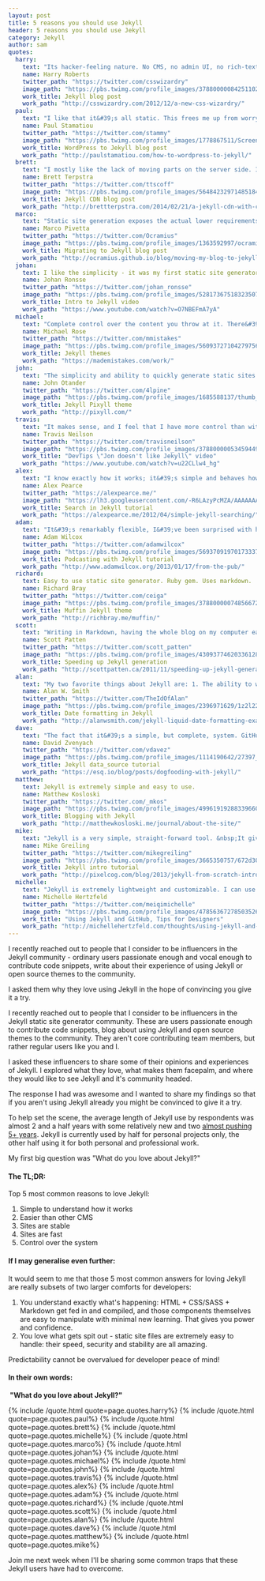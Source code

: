 ```yaml
---
layout: post
title: 5 reasons you should use Jekyll
header: 5 reasons you should use Jekyll
category: Jekyll
author: sam
quotes:
  harry:
    text: "Its hacker-feeling nature. No CMS, no admin UI, no rich-text editor, no databases, etc. It just feels like a truly cheap-and-cheerful (whilst actually being very rich in features) way for a technical person to get a site up and running. It feels a lot &lsquo;closer to home&rsquo; by cutting out all the overhead that comes with a more traditional CMS and/or blogging platform. It&rsquo;s by developers, for developers."
    name: Harry Roberts
    twitter_path: "https://twitter.com/csswizardry"
    image_path: "https://pbs.twimg.com/profile_images/378800000842511021/741a0a2593ea55bbd6238f8705c7074f_400x400.jpeg"
    work_title: Jekyll blog post
    work_path: "http://csswizardry.com/2012/12/a-new-css-wizardry/"
  paul:
    text: "I like that it&#39;s all static. This frees me up from worrying about making sure I have regular non-corrupt database backups or making sure my CMS was patched of all new security vulnerabilities. Now I just host on Amazon S3 with Cloudfront and have no worries about security or performance."
    name: Paul Stamatiou
    twitter_path: "https://twitter.com/stammy"
    image_path: "https://pbs.twimg.com/profile_images/1778867511/Screen_Shot_2012-01-24_at_2.03.52_PM_400x400.png"
    work_title: WordPress to Jekyll blog post
    work_path: "http://paulstamatiou.com/how-to-wordpress-to-jekyll/"
  brett:
    text: "I mostly like the lack of moving parts on the server side. I&#39;ve spent an excessive amount of time replicating standard blogging workflows for my Jekyll setup, so in my case it&#39;s definitely not about convenience. But my site (http://brettterpstra.com) is fast and holds up well under heavy traffic."
    name: Brett Terpstra
    twitter_path: "https://twitter.com/ttscoff"
    image_path: "https://pbs.twimg.com/profile_images/564842329714851840/qqDLuEwd_400x400.jpeg"
    work_title: Jekyll CDN blog post
    work_path: "http://brettterpstra.com/2014/02/21/a-jekyll-cdn-with-cloudfront/"
  marco:
    text: "Static site generation exposes the actual lower requirements of some websites: we&#39;re so obsessed with new features in websites that we miss the point of simpler use-cases."
    name: Marco Pivetta
    twitter_path: "https://twitter.com/Ocramius"
    image_path: "https://pbs.twimg.com/profile_images/1363592997/ocramius-aethril-marco-pivetta-1_400x400.png"
    work_title: Migrating to Jekyll blog post
    work_path: "http://ocramius.github.io/blog/moving-my-blog-to-jekyll/"
  johan:
    text: I like the simplicity - it was my first static site generator so knowing this kind of thing existed was a relief from either classic CMS systems or using PHP includes.
    name: Johan Ronsse
    twitter_path: "https://twitter.com/johan_ronsse"
    image_path: "https://pbs.twimg.com/profile_images/528173675183235075/COCkQ3PO_400x400.jpeg"
    work_title: Intro to Jekyll video
    work_path: "https://www.youtube.com/watch?v=O7NBEFmA7yA"
  michael:
    text: "Complete control over the content you throw at it. There&#39;s no mystery to what&#39;s going on and it&#39;s easy to understand if you have a basic knowledge of how web pages are built."
    name: Michael Rose
    twitter_path: "https://twitter.com/mmistakes"
    image_path: "https://pbs.twimg.com/profile_images/560937271042797568/m5VndD_B.jpeg"
    work_title: Jekyll themes
    work_path: "https://mademistakes.com/work/"
  john:
    text: "The simplicity and ability to quickly generate static sites. I greatly enjoy the ability to use includes in order to share common components like navigation, footers, etc. Same goes for multiple layout support. CLI support is also key."
    name: John Otander
    twitter_path: "https://twitter.com/4lpine"
    image_path: "https://pbs.twimg.com/profile_images/1685588137/thumb_400x400.jpg"
    work_title: Jekyll Pixyll theme
    work_path: "http://pixyll.com/"
  travis:
    text: "It makes sense, and I feel that I have more control than with any other CMS I&#39;ve used."
    name: Travis Neilson
    twitter_path: "https://twitter.com/travisneilson"
    image_path: "https://pbs.twimg.com/profile_images/378800000534594497/ff6e59ec85e5f439931a13a11e7e5212_400x400.jpeg"
    work_title: "DevTips \"Jon doesn't like Jekyll\" video"
    work_path: "https://www.youtube.com/watch?v=u22CLlw4_hg"
  alex:
    text: "I know exactly how it works; it&#39;s simple and behaves how I expect. Being able to write in Markdown is part of this, I have found WYSIWYG editors often produce ugly and sometimes wrong HTML, whereas the Markdown to HTML conversion is very deterministic."
    name: Alex Pearce
    twitter_path: "https://alexpearce.me/"
    image_path: "https://lh3.googleusercontent.com/-R6LAzyPcMZA/AAAAAAAAAAI/AAAAAAAAALs/iZEqemMNQTc/s120-c/photo.jpg"
    work_title: Search in Jekyll tutorial
    work_path: "https://alexpearce.me/2012/04/simple-jekyll-searching/"
  adam:
    text: "It&#39;s remarkably flexible, I&#39;ve been surprised with how easily it has been to make it do something that isn&#39;t technically blogging; photo galleries, podcasting, that sort of thing."
    name: Adam Wilcox
    twitter_path: "https://twitter.com/adamwilcox"
    image_path: "https://pbs.twimg.com/profile_images/569370919701733376/SZzuCEB-_400x400.jpeg"
    work_title: Podcasting with Jekyll tutorial
    work_path: "http://www.adamwilcox.org/2013/01/17/from-the-pub/"
  richard:
    text: Easy to use static site generator. Ruby gem. Uses markdown.
    name: Richard Bray
    twitter_path: "https://twitter.com/ceiga"
    image_path: "https://pbs.twimg.com/profile_images/378800000748566726/83e335bc62829792ef3fa876463bb7e3_400x400.jpeg"
    work_title: Muffin Jekyll theme
    work_path: "http://richbray.me/muffin/"
  scott:
    text: "Writing in Markdown, having the whole blog on my computer easily, lack of a database, deploying with rsync and (last but not least) the speed for users."
    name: Scott Patten
    twitter_path: "https://twitter.com/scott_patten"
    image_path: "https://pbs.twimg.com/profile_images/430937746203361280/BtLohkmk_400x400.png"
    work_title: Speeding up Jekyll generation
    work_path: "http://scottpatten.ca/2011/11/speeding-up-jekyll-generation.html"
  alan:
    text: "My two favorite things about Jekyll are: 1. The ability to write posts in Markdown and in my text editor of choice. When I used to use WordPress, I&#39;d always write offline and then copy and paste into the editor. Removing the extra step encourages me to write more.&nbsp; 2. The ease of hosting a static site and the reduction of security vulnerabilities eliminating dynamic process and frameworks provides. I understand WordPress has made improvements in the way security patches are distributed but I really like not having to worry about keeping even more software up to date. The machine I run my sites on automatically updates server patches. That equates to much less time maintaining the server."
    name: Alan W. Smith
    twitter_path: "https://twitter.com/TheIdOfAlan"
    image_path: "https://pbs.twimg.com/profile_images/2396971629/1z2l22mqcpqvhlv3hs9t_400x400.jpeg"
    work_title: Date formatting in Jekyll
    work_path: "http://alanwsmith.com/jekyll-liquid-date-formatting-examples"
  dave:
    text: "The fact that it&#39;s a simple, but complete, system. GitHub Pages support is also huge."
    name: David Zvenyach
    twitter_path: "https://twitter.com/vdavez"
    image_path: "https://pbs.twimg.com/profile_images/1114190642/27397_8639519_5240_n_400x400.jpg"
    work_title: Jekyll data_source tutorial
    work_path: "https://esq.io/blog/posts/dogfooding-with-jekyll/"
  matthew:
    text: Jekyll is extremely simple and easy to use.
    name: Matthew Kosloski
    twitter_path: "https://twitter.com/_mkos"
    image_path: "https://pbs.twimg.com/profile_images/499619192883396609/lAwfijv8_400x400.jpeg"
    work_title: Blogging with Jekyll
    work_path: "http://matthewkosloski.me/journal/about-the-site/"
  mike:
    text: "Jekyll is a very simple, straight-forward tool. &nbsp;It gives me just what I need to put together a blog or a static website without all of the extra junk. Tom Preston-Werner called it &quot;blogging for hackers&quot;, and I found that to be an appropriate description. &nbsp;Speaking as a programmer, I found it very easy to dive in and learn the basics. &nbsp;It gives you the freedom and ability to create just about anything you&#39;d need provided you are willing to learn Markdown and a little bit of the Liquid template engine."
    name: Mike Greiling
    twitter_path: "https://twitter.com/mikegreiling"
    image_path: "https://pbs.twimg.com/profile_images/3665350757/672d30f885ed73aa4e1d7d8d87289649_400x400.png"
    work_title: Jekyll intro tutorial
    work_path: "http://pixelcog.com/blog/2013/jekyll-from-scratch-introduction/"
  michelle:
    text: "Jekyll is extremely lightweight and customizable. I can use standard HTML/CSS with Jekyll as a page templater, and that's *it*. It doesn't force me to change anything else about my workflow or learn lots and lots of new things/languages. And...I can use it in combination with GitHub Pages to host stuff for free :D"
    name: Michelle Hertzfeld
    twitter_path: "https://twitter.com/meiqimichelle"
    image_path: "https://pbs.twimg.com/profile_images/478563672785035264/F2GFnKCb_400x400.jpeg"
    work_title: "Using Jekyll and GitHub, Tips for Designers"
    work_path: "http://michellehertzfeld.com/thoughts/using-jekyll-and-github-tips-for-designers/"
---
```

I recently reached out to people that I consider to be influencers in the Jekyll community - ordinary users passionate enough and vocal enough to contribute code snippets,&nbsp;write about their experience of using Jekyll or open source themes to the community.

I asked them why they love using Jekyll in the hope of convincing you give it a try.

<!-- excerpt stop -->

I recently reached out to people that I consider to be influencers in the Jekyll static site generator community. These are users passionate enough to contribute code snippets, blog about using Jekyll and open source themes to the community. They aren&#39;t core contributing team members, but rather regular users like you and I.

I asked these influencers to share some of their opinions and experiences of Jekyll. I explored what they love, what makes them facepalm, and where they would like to see Jekyll and it&#39;s community headed.

The response I had was awesome and I wanted to share my findings so that if you aren&#39;t using Jekyll already you might be convinced to give it a try.

To help set the scene, the average length of Jekyll use by respondents was almost 2 and a half years with some relatively new and two [almost pushing 5+ years](http://tom.preston-werner.com/2008/11/17/blogging-like-a-hacker.html). Jekyll is currently used by half for personal projects only, the other half using it for both personal and professional work.

My first big question was &quot;What do you love about Jekyll?&quot;

#### The TL;DR:

Top 5 most common reasons to love Jekyll:

1.  Simple to understand how it works
2.  Easier than other CMS
3.  Sites are stable
4.  Sites are fast
5.  Control over the system

#### If I may generalise even further:

It would seem to me that those 5 most common answers for loving Jekyll are really subsets of two larger comforts for developers:

1.  You understand exactly what&#39;s happening: HTML + CSS/SASS + Markdown get fed in and compiled, and those components themselves are easy to manipulate with minimal new learning. That gives you power and confidence.
2.  You love what gets spit out - static site files are extremely easy to handle: their speed, security and stability are all amazing.

Predictability cannot be overvalued for developer peace of mind!

#### In their own words:

**&nbsp;&quot;What do you love about Jekyll?&quot;**

{% include /quote.html quote=page.quotes.harry%}
{% include /quote.html quote=page.quotes.paul%}
{% include /quote.html quote=page.quotes.brett%}
{% include /quote.html quote=page.quotes.michelle%}
{% include /quote.html quote=page.quotes.marco%}
{% include /quote.html quote=page.quotes.johan%}
{% include /quote.html quote=page.quotes.michael%}
{% include /quote.html quote=page.quotes.john%}
{% include /quote.html quote=page.quotes.travis%}
{% include /quote.html quote=page.quotes.alex%}
{% include /quote.html quote=page.quotes.adam%}
{% include /quote.html quote=page.quotes.richard%}
{% include /quote.html quote=page.quotes.scott%}
{% include /quote.html quote=page.quotes.alan%}
{% include /quote.html quote=page.quotes.dave%}
{% include /quote.html quote=page.quotes.matthew%}
{% include /quote.html quote=page.quotes.mike%}

Join me next week when I&#39;ll be sharing some common traps that these Jekyll users have had to overcome.
